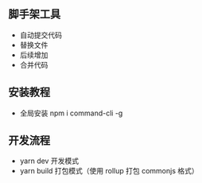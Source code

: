 ## 脚手架工具

-   自动提交代码
-   替换文件
-   后续增加
-   合并代码

## 安装教程

-   全局安装 npm i command-cli -g

## 开发流程

-   yarn dev 开发模式
-   yarn build 打包模式（使用 rollup 打包 commonjs 格式）

##
